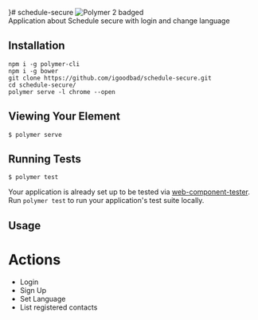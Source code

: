 
}# schedule-secure
![Polymer 2 badged](https://img.shields.io/badge/Polymer-2.x-blue.svg)  
Application about Schedule secure with login and change language

## Installation

```
npm i -g polymer-cli  
npm i -g bower  
git clone https://github.com/igoodbad/schedule-secure.git  
cd schedule-secure/  
polymer serve -l chrome --open
```

## Viewing Your Element

```
$ polymer serve
```

## Running Tests

```
$ polymer test
```

Your application is already set up to be tested via [web-component-tester](https://github.com/Polymer/web-component-tester). Run `polymer test` to run your application's test suite locally.

## Usage
# Actions
+ Login
+ Sign Up
+ Set Language
+ List registered contacts
